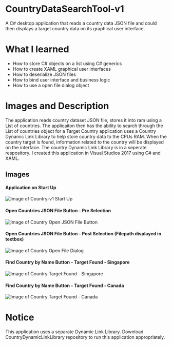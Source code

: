 # CountryDataSearchTool-v1
A C# desktop application that reads a country data JSON file and could then displays a target country data on its graphical user interface.

# What I learned
* How to store C# objects on a list using C# generics
* How to create XAML graphical user interfaces
* How to deserialize JSON files
* How to bind user interface and business logic
* How to use a open file dialog object

# Images and Description
The application reads country dataset JSON file, stores it into ram using a List of countries. The applicaiton then has the ability to search through the List of countries object for a Target Country application uses a Country Dynamic Link Library to help store country data to the CPUs RAM. When the country target is found, information related to the country will be displayed on the interface. The country Dynamic Link Library is in a seperate respository. I created this application in Visual Studios 2017 using C# and XAML.

## Images
#### Application on Start Up
![Image of Country-v1 Start Up](https://github.com/negrt/cv/blob/master/images/countryAppMainWindow.PNG?raw=true)

#### Open Countries JSON File Button - Pre Selection
![Image of Country Open JSON File Button](https://github.com/negrt/cv/blob/master/images/countryAppOpenFileDialog(pre).PNG?raw=true)

#### Open Countries JSON File Button - Post Selection (Filepath displayed in textbox)
![Image of Country Open File Dialog](https://github.com/negrt/cv/blob/master/images/countryOpenFileDialog(post).PNG?raw=true)

#### Find Country by Name Button - Target Found - Singapore
![Image of Country Target Found - Singapore](https://github.com/negrt/cv/blob/master/images/countryAppTargetFoundSingapore.PNG?raw=true)

#### Find Country by Name Button - Target Found - Canada
![Image of Country Target Found - Canada](https://github.com/negrt/cv/blob/master/images/countryAppTargetFoundCanada.PNG?raw=true)

# Notice
This application uses a separate Dynamic Link Library. Download CountryDynamicLinkLibrary repository to run this application appropriately.
